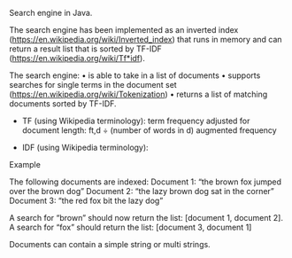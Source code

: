 Search engine in Java.
 
The search engine has been implemented as an inverted index (https://en.wikipedia.org/wiki/Inverted_index)
that runs in memory and can return a result list that is sorted by TF-IDF
(https://en.wikipedia.org/wiki/Tf*idf).

The search engine:
• is able to take in a list of documents
• supports searches for single terms in the document set (https://en.wikipedia.org/wiki/Tokenization)
• returns a list of matching documents sorted by TF-IDF.

- TF (using Wikipedia terminology):
term frequency adjusted for document length: ft,d ÷ (number of words in d)
augmented frequency

- IDF (using Wikipedia terminology):

Example

The following documents are indexed:
Document 1: “the brown fox jumped over the brown dog”
Document 2: “the lazy brown dog sat in the corner”
Document 3: “the red fox bit the lazy dog”

A search for “brown” should now return the list: [document 1, document 2].
A search for “fox” should return the list: [document 3, document 1]


Documents can contain a simple string or multi strings. 